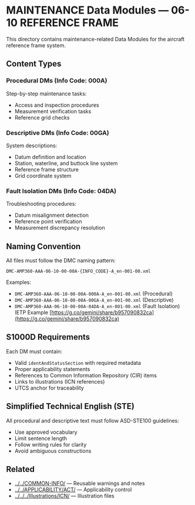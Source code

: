# MAINTENANCE Data Modules — 06-10 REFERENCE FRAME

This directory contains maintenance-related Data Modules for the aircraft reference frame system.

## Content Types

### Procedural DMs (Info Code: 000A)
Step-by-step maintenance tasks:
- Access and inspection procedures
- Measurement verification tasks
- Reference grid checks

### Descriptive DMs (Info Code: 00GA)
System descriptions:
- Datum definition and location
- Station, waterline, and buttock line system
- Reference frame structure
- Grid coordinate system

### Fault Isolation DMs (Info Code: 04DA)
Troubleshooting procedures:
- Datum misalignment detection
- Reference point verification
- Measurement discrepancy resolution

## Naming Convention

All files must follow the DMC naming pattern:
```
DMC-AMP360-AAA-06-10-00-00A-{INFO_CODE}-A_en-001-00.xml
```

Examples:
- `DMC-AMP360-AAA-06-10-00-00A-000A-A_en-001-00.xml` (Procedural)
- `DMC-AMP360-AAA-06-10-00-00A-00GA-A_en-001-00.xml` (Descriptive)
- `DMC-AMP360-AAA-06-10-00-00A-04DA-A_en-001-00.xml` (Fault Isolation) IETP Example [https://g.co/gemini/share/b957090832ca](https://g.co/gemini/share/b957090832ca)

## S1000D Requirements

Each DM must contain:
- Valid `identAndStatusSection` with required metadata
- Proper applicability statements
- References to Common Information Repository (CIR) items
- Links to illustrations (ICN references)
- UTCS anchor for traceability

## Simplified Technical English (STE)

All procedural and descriptive text must follow ASD-STE100 guidelines:
- Use approved vocabulary
- Limit sentence length
- Follow writing rules for clarity
- Avoid ambiguous constructions

## Related

- [../../COMMON-INFO/](../../COMMON-INFO/) — Reusable warnings and notes
- [../../APPLICABILITY/ACT/](../../APPLICABILITY/ACT/) — Applicability control
- [../../../Illustrations/ICN/](../../../Illustrations/ICN/) — Illustration files
